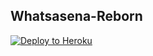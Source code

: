 ## Whatsasena-Reborn
[![Deploy to Heroku](https://www.herokucdn.com/deploy/button.svg)](https://heroku.com/deploy?template=https://github.com/ayusc/WhatsAsena)


